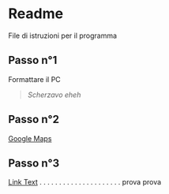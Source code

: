# Readme 
File di istruzioni per il programma
## Passo n°1
Formattare il PC
> _Scherzavo eheh_

## Passo n°2
[Google Maps](https://www.google.com/maps?authuser=0)

## Passo n°3
[Link Text](#Passo-n°1)
.
.
.
.
.
.
.
.
.
.
.
.
.
.
.
.
.
.
.
.
.
prova prova
